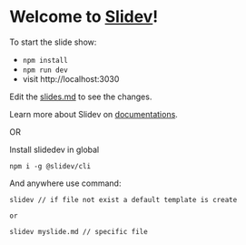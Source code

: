 # Welcome to [Slidev](https://github.com/slidevjs/slidev)!

To start the slide show:

- `npm install`
- `npm run dev`
- visit http://localhost:3030

Edit the [slides.md](./slides.md) to see the changes.

Learn more about Slidev on [documentations](https://sli.dev/).


OR 

Install slidedev in global

```
npm i -g @slidev/cli
```

And anywhere use command:

```
slidev // if file not exist a default template is create

or 

slidev myslide.md // specific file
```
